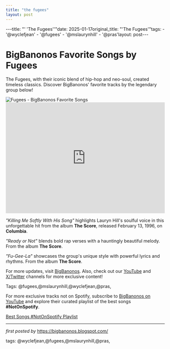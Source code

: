 ```yaml
---
title: "the fugees"
layout: post
---
```

---title: "' 'The Fugees''"date: 2025-01-17original_title: "'The Fugees'"tags:  - '@wyclefjean'  - '@fugees'  - '@mslaurynhill'  - '@pras'layout: post---<!-- Title of the Post --><h1 >BigBanonos Favorite Songs by Fugees</h1> <!-- Introductory Text --><p >The Fugees, with their iconic blend of hip-hop and neo-soul, created timeless classics. Discover BigBanonos' favorite tracks by the legendary group below!</p> <!-- Featured Image --><div > <img src="https://i.scdn.co/image/ab67616d0000b2734b7c4561e0f5002b9f5efb7a" alt="Fugees - BigBanonos Favorite Songs" /></div> <!-- Spotify Embed --><div > <iframe src="https://open.spotify.com/embed/playlist/7lBDPMoRBplt3zPUBMmuAE?utm_source=generator" width="100%" height="352" frameborder="0" allowfullscreen="" allow="autoplay; clipboard-write; encrypted-media; fullscreen; picture-in-picture" loading="lazy"></iframe></div> <!-- Song Information --><div > <p><em>"Killing Me Softly With His Song"</em> highlights Lauryn Hill's soulful voice in this unforgettable hit from the album <strong>The Score</strong>, released February 13, 1996, on <strong>Columbia</strong>.</p> <p><em>"Ready or Not"</em> blends bold rap verses with a hauntingly beautiful melody. From the album <strong>The Score</strong>.</p> <p><em>"Fu-Gee-La"</em> showcases the group's unique style with powerful lyrics and rhythms. From the album <strong>The Score</strong>.</p></div> <!-- Footer Links --><div > <p>For more updates, visit <a href="https://bigbanonos.blogspot.com/" target="_blank">BigBanonos</a>. Also, check out our <a href="https://www.youtube.com/@BigBanonos" target="_blank">YouTube</a> and <a href="https://x.com/bigbanonos" target="_blank">X/Twitter</a> channels for more exclusive content!</p></div> <!-- Tags --><p >Tags: @fugees,@mslaurynhill,@wyclefjean,@pras,</p><!--Subscribe and Playlist Links--><div>    <p>For more exclusive tracks not on Spotify, subscribe to <a href="https://www.youtube.com/@BigBanonos" target="_blank">BigBanonos on YouTube</a> and explore their curated playlist of the best songs <strong>#NotOnSpotify</strong>.</p>    <p><a href="https://www.youtube.com/playlist?list=PLtuNtuTatqI0kFahUCbtbfenC_ET5O_tr" target="_blank">Best Songs #NotOnSpotify Playlist<br /></a></p></div><hr /><p><em>first posted by</em> <a href="https://bigbanonos.blogspot.com/" rel="noopener" target="_new">https://bigbanonos.blogspot.com/</a></p><p>tags: @wyclefjean,@fugees,@mslaurynhill,@pras,</p>